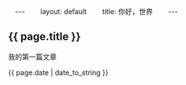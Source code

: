 　---
　　layout: default
　　title: 你好，世界
　　---

## {{ page.title }}

我的第一篇文章

{{ page.date | date_to_string }}